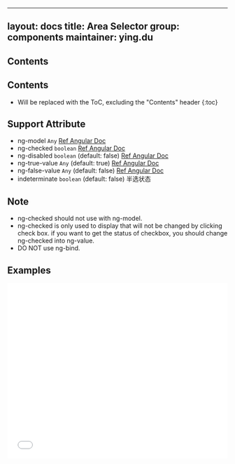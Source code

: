 ---
layout: docs
title: Area Selector
group: components
maintainer: ying.du
-------------------

## Contents

## Contents

* Will be replaced with the ToC, excluding the "Contents" header
{:toc}

## Support Attribute

* ng-model `Any` [Ref Angular Doc](https://docs.angularjs.org)
* ng-checked `boolean` [Ref Angular Doc](https://docs.angularjs.org)
* ng-disabled `boolean` (default: false) [Ref Angular Doc](https://docs.angularjs.org)
* ng-true-value `Any` (default: true) [Ref Angular Doc](https://docs.angularjs.org)
* ng-false-value `Any` (default: false) [Ref Angular Doc](https://docs.angularjs.org)
* indeterminate `boolean` (default: false) 半选状态

## Note
* ng-checked should not use with ng-model.
* ng-checked is only used to display that will not be changed by clicking check box. if you want to get the status of checkbox, you should change ng-checked into ng-value.
* DO NOT use ng-bind.

## Examples

<iframe width="100%" height="400" src="//jsfiddle.net/Disciple_D/bcm0h2au/embedded/js,html,result/" allowfullscreen="allowfullscreen" frameborder="0"></iframe>
